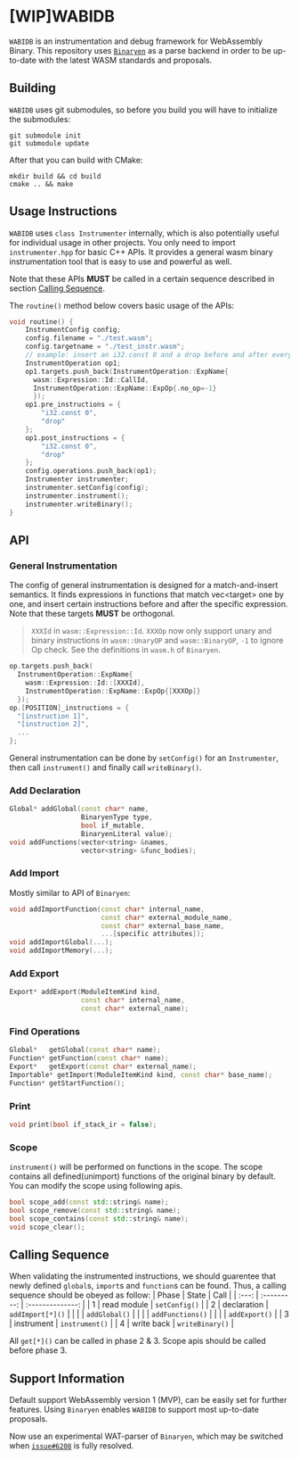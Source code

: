 # [WIP]WABIDB

`WABIDB` is an instrumentation and debug framework for WebAssembly Binary. This repository uses [`Binaryen`](https://github.com/WebAssembly/binaryen) as a parse backend in order to be up-to-date with the latest WASM standards and proposals.

## Building
`WABIDB` uses git submodules, so before you build you will have to initialize the submodules:
```shell
git submodule init
git submodule update
```
After that you can build with CMake:
```shell
mkdir build && cd build
cmake .. && make
```

## Usage Instructions

`WABIDB` uses `class Instrumenter` internally, which is also potentially useful for individual usage in other projects. You only need to import `instrumenter.hpp` for basic C++ APIs. It provides a general wasm binary instrumentation tool that is easy to use and powerful as well.

Note that these APIs **MUST** be called in a certain sequence described in section [Calling Sequence](#calling-sequence).

The `routine()` method below covers basic usage of the APIs:
```cpp
void routine() {
    InstrumentConfig config;
    config.filename = "./test.wasm";
    config.targetname = "./test_instr.wasm";
    // example: insert an i32.const 0 and a drop before and after every call
    InstrumentOperation op1;
    op1.targets.push_back(InstrumentOperation::ExpName{
      wasm::Expression::Id::CallId, 
      InstrumentOperation::ExpName::ExpOp{.no_op=-1}
      });
    op1.pre_instructions = {
        "i32.const 0",
        "drop"
    };
    op1.post_instructions = {
        "i32.const 0",
        "drop"
    };
    config.operations.push_back(op1);
    Instrumenter instrumenter;
    instrumenter.setConfig(config);
    instrumenter.instrument();
    instrumenter.writeBinary();
}
```

## API
### General Instrumentation
The config of general instrumentation is designed for a match-and-insert semantics. It finds expressions in functions that match vec\<target\> one by one, and insert certain instructions before and after the specific expression.<br/>
Note that these targets **MUST** be orthogonal.
>`XXXId` in `wasm::Expression::Id`. `XXXOp` now only support unary and binary instructions in `wasm::UnaryOP` and `wasm::BinaryOP`, `-1` to ignore Op check. See the definitions in `wasm.h` of `Binaryen`.
```cpp
op.targets.push_back(
  InstrumentOperation::ExpName{
    wasm::Expression::Id::[XXXId], 
    InstrumentOperation::ExpName::ExpOp{[XXXOp]}
  });
op.[POSITION]_instructions = {
  "[instruction 1]",
  "[instruction 2]",
  ...
};
```
General instrumentation can be done by `setConfig()` for an `Instrumenter`, then call `instrument()` and finally call `writeBinary()`.

### Add Declaration
```cpp
Global* addGlobal(const char* name, 
                  BinaryenType type, 
                  bool if_mutable, 
                  BinaryenLiteral value);
void addFunctions(vector<string> &names,
                  vector<string> &func_bodies);
```

### Add Import
Mostly similar to API of `Binaryen`:
```cpp
void addImportFunction(const char* internal_name,
                       const char* external_module_name,
                       const char* external_base_name,
                       ...[specific attributes]);
void addImportGlobal(...);
void addImportMemory(...);
```

### Add Export
```cpp
Export* addExport(ModuleItemKind kind, 
                  const char* internal_name, 
                  const char* external_name);
```

### Find Operations
```cpp
Global*   getGlobal(const char* name);
Function* getFunction(const char* name);
Export*   getExport(const char* external_name);
Importable* getImport(ModuleItemKind kind, const char* base_name);
Function* getStartFunction();
```

### Print
```cpp
void print(bool if_stack_ir = false);
```

### Scope
`instrument()` will be performed on functions in the scope. The scope contains all defined(unimport) functions of the original binary by default. You can modify the scope using following apis.
```cpp
bool scope_add(const std::string& name);
bool scope_remove(const std::string& name);
bool scope_contains(const std::string& name);
void scope_clear();
```

## Calling Sequence
When validating the instrumented instructions, we should guarentee that newly defined `global`s, `import`s and `function`s can be found. Thus, a calling sequence should be obeyed as follow:
| Phase | State       | Call             |
| :---: | :---------: | :--------------: |
| 1     | read module | `setConfig()`    |
| 2     | declaration | `addImport[*]()` |
|       |             | `addGlobal()`    |
|       |             | `addFunctions()` |
|       |             | `addExport()`    |
| 3     | instrument  | `instrument()`   |
| 4     | write back  | `writeBinary()`  |

All `get[*]()` can be called in phase 2 & 3. Scope apis should be called before phase 3.

## Support Information
Default support WebAssembly version 1 (MVP), can be easily set for further features. Using `Binaryen` enables `WABIDB` to support most up-to-date proposals.

Now use an experimental WAT-parser of `Binaryen`, which may be switched when [`issue#6208`](https://github.com/WebAssembly/binaryen/issues/6208) is fully resolved.
